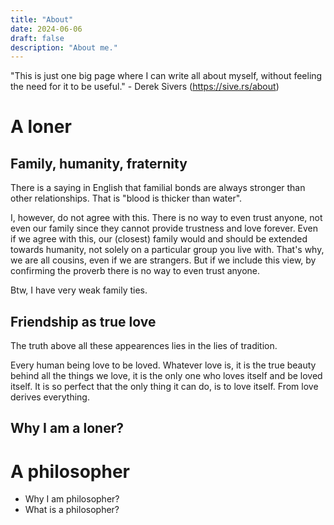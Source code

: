 ```yaml
---
title: "About"
date: 2024-06-06
draft: false
description: "About me."
---
```


"This is just one big page where I can write all about myself, without feeling the need for it to be useful." - Derek Sivers (https://sive.rs/about)

# A loner
## Family, humanity, fraternity
There is a saying in English that familial bonds are always stronger than other relationships. That is "blood is thicker than water".

I, however, do not agree with this. There is no way to even trust anyone, not even our family since they cannot provide trustness and love forever. Even if we agree with this, our (closest) family would and should be extended towards humanity, not solely on a particular group you live with. That's why, we are all cousins, even if we are strangers. But if we include this view, by confirming the proverb there is no way to even trust anyone.

Btw, I have very weak family ties.

## Friendship as true love
The truth above all these appearences lies in the lies of tradition.

Every human being love to be loved. Whatever love is, it is the true beauty behind all the things we love, it is the only one who loves itself and be loved itself. It is so perfect that the only thing it can do, is to love itself. From love derives everything.


## Why I am a loner?

# A philosopher
- Why I am philosopher?
- What is a philosopher?